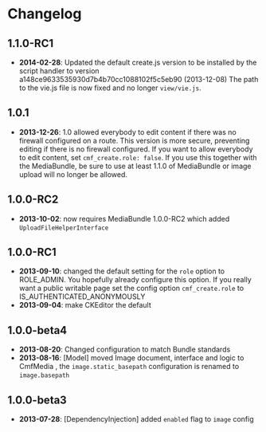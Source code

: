 Changelog
=========

1.1.0-RC1
---------

* **2014-02-28**: Updated the default create.js version to be installed by the
  script handler to version a148ce9633535930d7b4b70cc1088102f5c5eb90 (2013-12-08)
  The path to the vie.js file is now fixed and no longer `view/vie.js`.

1.0.1
-----

* **2013-12-26**: 1.0 allowed everybody to edit content if there was no
  firewall configured on a route. This version is more secure, preventing
  editing if there is no firewall configured. If you want to allow everybody
  to edit content, set `cmf_create.role: false`.
  If you use this together with the MediaBundle, be sure to use at least 1.1.0
  of MediaBundle or image upload will no longer be allowed.

1.0.0-RC2
---------

* **2013-10-02**: now requires MediaBundle 1.0.0-RC2 which added `UploadFileHelperInterface`

1.0.0-RC1
---------

* **2013-09-10**: changed the default setting for the `role` option to ROLE_ADMIN.
  You hopefully already configure this option. If you really want a public
  writable page set the config option `cmf_create.role` to IS_AUTHENTICATED_ANONYMOUSLY
* **2013-09-04**: make CKEditor the default

1.0.0-beta4
-----------

* **2013-08-20**: Changed configuration to match Bundle standards
* **2013-08-16**: [Model] moved Image document, interface and logic to CmfMedia
  , the `image.static_basepath` configuration is renamed to `image.basepath`

1.0.0-beta3
-----------

* **2013-07-28**: [DependencyInjection] added `enabled` flag to `image` config
